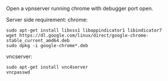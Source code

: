 Open a vpnserver running chrome with debugger port open.

Server side requirement:
chrome:
```
sudo apt-get install libxss1 libappindicator1 libindicator7
wget https://dl.google.com/linux/direct/google-chrome-stable_current_amd64.deb
sudo dpkg -i google-chrome*.deb
```
vncserver:
```
sudo apt-get install vnc4server 
vncpasswd
```
